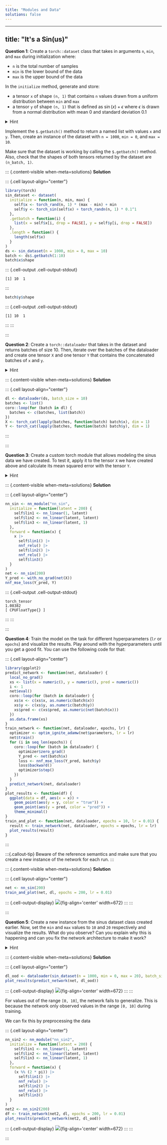 ```yaml
---
title: "Modules and Data"
solutions: false
---
```


---
title: "It's a Sin(us)"
---






**Question 1**: Create a `torch::dataset` class that takes in arguments `n`, `min`, and `max` during initialization where:

* `n` is the total number of samples
* `min` is the lower bound of the data
* `max` is the upper bound of the data

In the `initialize` method, generate and store:

* a tensor `x` of shape `(n, 1)` that contains `n` values drawn from a uniform distribution between `min` and `max`
* a tensor `y` of shape `(n, 1)` that is defined as $\sin(x) + \epsilon$ where $\epsilon$ is drawn from a normal distribution with mean 0 and standard deviation 0.1

<details>
<summary>Hint</summary>
Use `torch_randn()` to draw from a standard normal distribution and multiply it with `0.1^2` to get the desired standard deviation.
</details>

Implement the `$.getbatch()` method to return a named list with values `x` and `y`.
Then, create an instance of the dataset with `n = 1000`, `min = 0`, and `max = 10`.

Make sure that the dataset is working by calling the  `$.getbatch()` method.
Also, check that the shapes of both tensors returned by the dataset are `(n_batch, 1)`.

::: {.content-visible when-meta=solutions}
**Solution**


::: {.cell layout-align="center"}

```{.r .cell-code}
library(torch)
sin_dataset <- dataset(
  initialize = function(n, min, max) {
    self$x <- torch_rand(n, 1) * (max - min) + min
    self$y <- torch_sin(self$x) + torch_randn(n, 1) * 0.1^1
  },
  .getbatch = function(i) {
    list(x = self$x[i, drop = FALSE], y = self$y[i, drop = FALSE])
  },
  .length = function() {
    length(self$x)
  }
)
ds <- sin_dataset(n = 1000, min = 0, max = 10)
batch <- ds$.getbatch(1:10)
batch$x$shape
```

::: {.cell-output .cell-output-stdout}

```
[1] 10  1
```


:::

```{.r .cell-code}
batch$y$shape
```

::: {.cell-output .cell-output-stdout}

```
[1] 10  1
```


:::
:::

:::

**Question 2**: Create a `torch::dataloader` that takes in the dataset and returns batches of size 10.
Then, iterate over the batches of the dataloader and create one tensor `X` and one tensor `Y` that contains the concatenated batches of `x` and `y`.

<details>
<summary>Hint</summary>
The functions `coro::loop()` and `torch_cat()` might be helpful.
</details>

::: {.content-visible when-meta=solutions}
**Solution**


::: {.cell layout-align="center"}

```{.r .cell-code}
dl <- dataloader(ds, batch_size = 10)
batches <- list()
coro::loop(for (batch in dl) {
  batches <- c(batches, list(batch))
})
X <- torch_cat(lapply(batches, function(batch) batch$x), dim = 1)
Y <- torch_cat(lapply(batches, function(batch) batch$y), dim = 1)
```
:::

:::

**Question 3**: Create a custom torch module that allows modeling the sinus data we have created. To test it, apply it to the tensor `X` we have created above and calculate its mean squared error with the tensor `Y`.

<details>
<summary>Hint</summary>
You can either use `nn_module` to create a custom module generically, or you can use `nn_sequential()` to create a custom module that is a sequence of layers.
</details>

::: {.content-visible when-meta=solutions}
**Solution**


::: {.cell layout-align="center"}

```{.r .cell-code}
nn_sin <- nn_module("nn_sin",
  initialize = function(latent = 200) {
    self$lin1 <- nn_linear(1, latent)
    self$lin2 <- nn_linear(latent, latent)
    self$lin3 <- nn_linear(latent, 1)
  },
  forward = function(x) {
    x |>
      self$lin1() |>
      nnf_relu() |>
      self$lin2() |>
      nnf_relu() |>
      self$lin3()
  }
)
net <- nn_sin(200)
Y_pred <- with_no_grad(net(X))
nnf_mse_loss(Y_pred, Y)
```

::: {.cell-output .cell-output-stdout}

```
torch_tensor
1.08382
[ CPUFloatType{} ]
```


:::
:::

:::

**Question 4**: Train the model on the task for different hyperparameters (`lr` or `epochs`) and visualize the results. Play around with the hyperparameters until you get a good fit. You can use the following code for that:


::: {.cell layout-align="center"}

```{.r .cell-code}
library(ggplot2)
predict_network <- function(net, dataloader) {
  local_no_grad()
  xs <- list(x = numeric(), y = numeric(), pred = numeric())
  i <- 1
  net$eval()
  coro::loop(for (batch in dataloader) {
    xs$x <- c(xs$x, as.numeric(batch$x))
    xs$y <- c(xs$y, as.numeric(batch$y))
    xs$pred <- c(xs$pred, as.numeric(net(batch$x)))
  })
  as.data.frame(xs)
}
train_network <- function(net, dataloader, epochs, lr) {
  optimizer <- optim_ignite_adamw(net$parameters, lr = lr)
  net$train()
  for (i in seq_len(epochs)) {
    coro::loop(for (batch in dataloader) {
      optimizer$zero_grad()
      Y_pred <- net(batch$x)
      loss <- nnf_mse_loss(Y_pred, batch$y)
      loss$backward()
      optimizer$step()
    })
  }
  predict_network(net, dataloader)
}
plot_results <- function(df) {
  ggplot(data = df, aes(x = x)) +
    geom_point(aes(y = y, color = "true")) +
    geom_point(aes(y = pred, color = "pred")) +
    theme_minimal()
}
train_and_plot <- function(net, dataloader, epochs = 10, lr = 0.01) {
  result <- train_network(net, dataloader, epochs = epochs, lr = lr)
  plot_results(result)
}
```
:::


:::{.callout-tip}
Beware of the reference semantics and make sure that you create a new instance of the network for each run.
:::

::: {.content-visible when-meta=solutions}
**Solution**


::: {.cell layout-align="center"}

```{.r .cell-code}
net <- nn_sin(200)
train_and_plot(net, dl, epochs = 200, lr = 0.01)
```

::: {.cell-output-display}
![](3-modules-data-exercise-task_files/figure-html/unnamed-chunk-6-1.png){fig-align='center' width=672}
:::
:::

:::

**Question 5**: Create a new instance from the sinus dataset class created earlier.
Now, set the `min` and `max` values to `10` and `20` respectively and visualize the results. What do you observe? Can you explain why this is happening and can you fix the network architecture to make it work?

<details>
<summary>Hint</summary>
The sinus function has a phase of $2 \pi$.
</details>

::: {.content-visible when-meta=solutions}
**Solution**


::: {.cell layout-align="center"}

```{.r .cell-code}
dl_ood <- dataloader(sin_dataset(n = 1000, min = 0, max = 20), batch_size = 10)
plot_results(predict_network(net, dl_ood))
```

::: {.cell-output-display}
![](3-modules-data-exercise-task_files/figure-html/unnamed-chunk-7-1.png){fig-align='center' width=672}
:::
:::


For values out of the range `[0, 10]`, the network fails to generalize. This is because the network only observed values in the range `[0, 10]` during training.

We can fix this by preprocessing the data


::: {.cell layout-align="center"}

```{.r .cell-code}
nn_sin2 <- nn_module("nn_sin2",
  initialize = function(latent = 200) {
    self$lin1 <- nn_linear(1, latent)
    self$lin2 <- nn_linear(latent, latent)
    self$lin3 <- nn_linear(latent, 1)
  },
  forward = function(x) {
    (x %% (2 * pi)) |>
      self$lin1() |>
      nnf_relu() |>
      self$lin2() |>
      nnf_relu() |>
      self$lin3()
  }
)
net2 <- nn_sin2(200)
df <- train_network(net2, dl, epochs = 200, lr = 0.01)
plot_results(predict_network(net2, dl_ood))
```

::: {.cell-output-display}
![](3-modules-data-exercise-task_files/figure-html/unnamed-chunk-8-1.png){fig-align='center' width=672}
:::
:::

:::



